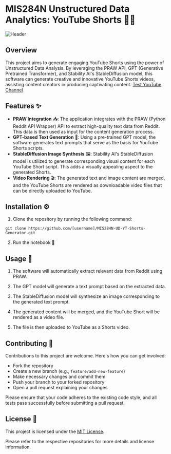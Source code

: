 # MIS284N Unstructured Data Analytics: YouTube Shorts 💫🎥
![Header](https://deadline.com/wp-content/uploads/2021/03/YouTube-Shorts-logo.png)

## Overview
This project aims to generate engaging YouTube Shorts using the power of Unstructured Data Analysis. By leveraging the PRAW API, GPT (Generative Pretrained Transformer), and Stability AI's StableDiffusion model, this software can generate creative and innovative YouTube Shorts videos, assisting content creators in producing captivating content. 
[Test YouTube Channel](https://www.youtube.com/@Eerie-Shorts)

## Features ✨
- **PRAW Integration** 📥: The application integrates with the PRAW (Python Reddit API Wrapper) API to extract high-quality text data from Reddit. This data is then used as input for the content generation process.
- **GPT-based Text Generation** 📝: Using a pre-trained GPT model, the software generates text prompts that serve as the basis for YouTube Shorts scripts.
- **StableDiffusion Image Synthesis** 🖼️: Stability AI's StableDiffusion model is utilized to generate corresponding visual content for each YouTube Short script. This adds a visually appealing aspect to the generated Shorts.
- **Video Rendering** 🎬: The generated text and image content are merged, and the YouTube Shorts are rendered as downloadable video files that can be directly uploaded to YouTube.

## Installation ⚙️
1. Clone the repository by running the following command:
```
git clone https://github.com/[username]/MIS284N-UD-YT-Shorts-Generator.git
```
2. Run the notebook 📓

## Usage 🚀
1. The software will automatically extract relevant data from Reddit using PRAW.

2. The GPT model will generate a text prompt based on the extracted data.

3. The StableDiffusion model will synthesize an image corresponding to the generated text prompt.

4. The generated content will be merged, and the YouTube Short will be rendered as a video file.

5. The file is then uploaded to YouTube as a Shorts video.

## Contributing 🤝
Contributions to this project are welcome. Here's how you can get involved:
- Fork the repository
- Create a new branch (e.g., `feature/add-new-feature`)
- Make necessary changes and commit them
- Push your branch to your forked repository
- Open a pull request explaining your changes

Please ensure that your code adheres to the existing code style, and all tests pass successfully before submitting a pull request.

## License 📄
This project is licensed under the [MIT License](https://opensource.org/licenses/MIT).

Please refer to the respective repositories for more details and license information.
